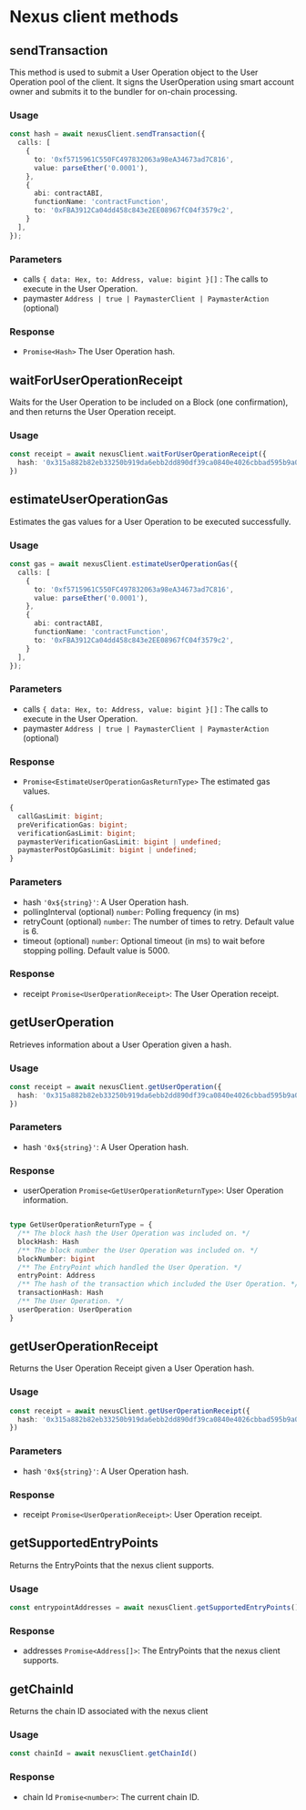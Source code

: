 # Nexus client methods

## sendTransaction

This method is used to submit a User Operation object to the User Operation pool of the client. It signs the UserOperation using smart account owner and submits it to the bundler for on-chain processing.

### Usage

```typescript
const hash = await nexusClient.sendTransaction({ 
  calls: [ 
    { 
      to: '0xf5715961C550FC497832063a98eA34673ad7C816', 
      value: parseEther('0.0001'), 
    }, 
    { 
      abi: contractABI, 
      functionName: 'contractFunction', 
      to: '0xFBA3912Ca04dd458c843e2EE08967fC04f3579c2',   
    }
  ], 
}); 
```

### Parameters
- calls `{ data: Hex, to: Address, value: bigint }[]` : The calls to execute in the User Operation.
- paymaster  `Address | true | PaymasterClient | PaymasterAction` (optional)

### Response
- `Promise<Hash>` The User Operation hash.
 

## waitForUserOperationReceipt

Waits for the User Operation to be included on a Block (one confirmation), and then returns the User Operation receipt.

### Usage

```typescript
const receipt = await nexusClient.waitForUserOperationReceipt({ 
  hash: '0x315a882b82eb33250b919da6ebb2dd890df39ca0840e4026cbbad595b9a07e86'
})
```

## estimateUserOperationGas

Estimates the gas values for a User Operation to be executed successfully.

### Usage

```typescript
const gas = await nexusClient.estimateUserOperationGas({ 
  calls: [ 
    { 
      to: '0xf5715961C550FC497832063a98eA34673ad7C816', 
      value: parseEther('0.0001'), 
    }, 
    { 
      abi: contractABI, 
      functionName: 'contractFunction', 
      to: '0xFBA3912Ca04dd458c843e2EE08967fC04f3579c2',   
    }
  ], 
}); 
```

### Parameters
- calls `{ data: Hex, to: Address, value: bigint }[]` : The calls to execute in the User Operation.
- paymaster  `Address | true | PaymasterClient | PaymasterAction` (optional)

### Response
- `Promise<EstimateUserOperationGasReturnType>` The estimated gas values.

```typescript
{
  callGasLimit: bigint;
  preVerificationGas: bigint;
  verificationGasLimit: bigint;
  paymasterVerificationGasLimit: bigint | undefined;
  paymasterPostOpGasLimit: bigint | undefined;
}
```
 


### Parameters
- hash `'0x${string}'`: A User Operation hash.
- pollingInterval (optional) `number`: Polling frequency (in ms) 
- retryCount (optional) `number`: The number of times to retry. Default value is 6.
- timeout (optional) `number`: Optional timeout (in ms) to wait before stopping polling. Default value is 5000.

### Response
- receipt `Promise<UserOperationReceipt>`: The User Operation receipt.


## getUserOperation

Retrieves information about a User Operation given a hash.

### Usage

```typescript
const receipt = await nexusClient.getUserOperation({ 
  hash: '0x315a882b82eb33250b919da6ebb2dd890df39ca0840e4026cbbad595b9a07e86'
})
```

### Parameters
- hash `'0x${string}'`: A User Operation hash.

### Response
- userOperation `Promise<GetUserOperationReturnType>`: User Operation information.

```typescript

type GetUserOperationReturnType = {
  /** The block hash the User Operation was included on. */
  blockHash: Hash
  /** The block number the User Operation was included on. */
  blockNumber: bigint
  /** The EntryPoint which handled the User Operation. */
  entryPoint: Address
  /** The hash of the transaction which included the User Operation. */
  transactionHash: Hash
  /** The User Operation. */
  userOperation: UserOperation
}

```

## getUserOperationReceipt

Returns the User Operation Receipt given a User Operation hash.

### Usage

```typescript
const receipt = await nexusClient.getUserOperationReceipt({ 
  hash: '0x315a882b82eb33250b919da6ebb2dd890df39ca0840e4026cbbad595b9a07e86'
})
```

### Parameters
- hash `'0x${string}'`: A User Operation hash.

### Response
- receipt `Promise<UserOperationReceipt>`: User Operation receipt.


## getSupportedEntryPoints

Returns the EntryPoints that the nexus client supports.

### Usage

```typescript
const entrypointAddresses = await nexusClient.getSupportedEntryPoints()
```

### Response
- addresses `Promise<Address[]>`: The EntryPoints that the nexus client supports.



## getChainId

Returns the chain ID associated with the nexus client


### Usage

```typescript
const chainId = await nexusClient.getChainId() 
```

### Response
- chain Id `Promise<number>`: The current chain ID.















